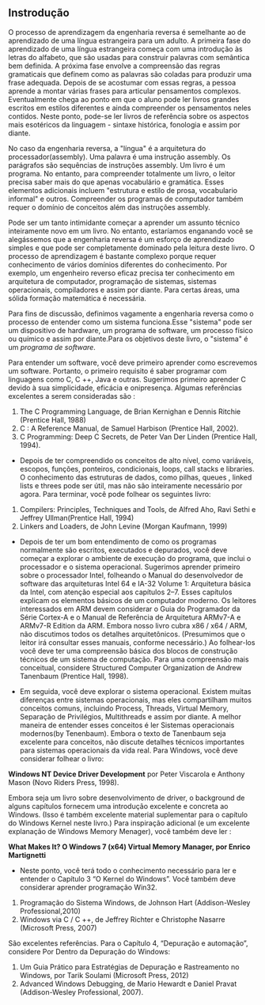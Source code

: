 ## Instrodução


O processo de aprendizagem da engenharia reversa é semelhante ao de aprendizado de uma língua estrangeira para um adulto. A
primeira fase do aprendizado de uma língua estrangeira começa com uma introdução às letras do alfabeto, que são usadas para
construir palavras com semântica bem definida. A próxima fase envolve a compreensão das regras gramaticais que definem como as
palavras são coladas para produzir uma frase adequada. Depois de se acostumar com essas regras, a pessoa aprende a montar
várias frases para articular pensamentos complexos. Eventualmente chega ao ponto em que o aluno pode ler livros grandes 
escritos em estilos diferentes e ainda compreender os pensamentos neles contidos. Neste ponto, pode-se ler livros de
referência sobre os aspectos mais esotéricos da linguagem - sintaxe histórica, fonologia e assim por diante.


No caso da engenharia reversa, a "língua" é a arquitetura do processador(assembly). Uma palavra é uma instrução assembly. 
Os parágrafos são sequências de instruções assembly. Um livro é um programa. No entanto, para compreender totalmente um
livro, o leitor precisa saber mais do que apenas vocabulário e gramática. Esses elementos adicionais incluem "estrutura e 
estilo de prosa, vocabulario informal" e outros. Compreender os programas de computador também requer o domínio de 
conceitos além das instruções assembly.


Pode ser um tanto intimidante começar a aprender um assunto técnico inteiramente novo em um livro. No entanto, estaríamos 
enganando você se alegássemos que a engenharia reversa é um esforço de aprendizado simples e que pode ser completamente
dominado pela leitura deste livro. O processo de aprendizagem é bastante complexo porque requer conhecimento de vários 
domínios diferentes do conhecimento. Por exemplo, um engenheiro reverso eficaz precisa ter conhecimento em arquitetura de 
computador, programação de sistemas, sistemas operacionais, compiladores e assim por diante. Para certas áreas, uma sólida 
formação matemática é necessária.


Para fins de discussão, definimos vagamente a engenharia reversa como o processo de entender como um sistema funciona.Esse
"sistema" pode ser um dispositivo de hardware, um programa de software, um processo físico ou químico e assim por diante.Para
os objetivos deste livro, o "sistema" é um *programa de software*.

Para entender um software, você deve primeiro aprender como escrevemos um software. Portanto, o primeiro requisito é saber programar com linguagens como C, C ++, Java e outras. Sugerimos primeiro aprender C devido à sua simplicidade, eficácia e onipresença. Algumas referências excelentes a serem consideradas são :

1. The C Programming Language, de Brian Kernighan e Dennis Ritchie (Prentice Hall, 1988) 
2. C : A Reference Manual, de Samuel Harbison (Prentice Hall, 2002). 
3. C Programming: Deep C Secrets, de Peter Van Der Linden (Prentice Hall, 1994). 


- Depois de ter compreendido os conceitos de alto nível, como variáveis, escopos, funções, ponteiros, condicionais, loops,
call stacks e libraries. O conhecimento das estruturas de dados, como pilhas, queues , linked lists e threes pode ser útil,
mas não são inteiramente necessário por agora. Para terminar, você pode folhear os seguintes livro:

1. Compilers: Principles, Techniques and Tools, de Alfred Aho, Ravi Sethi  e Jeffrey Ullman(Prentice Hall, 1994)
2. Linkers and Loaders, de John Levine (Morgan Kaufmann, 1999)


- Depois de ter um bom entendimento de como os programas normalmente são escritos, executados e depurados, você deve começar a 
explorar o ambiente de execução do programa, que inclui o processador e o sistema operacional. Sugerimos aprender primeiro 
sobre o processador Intel, folheando o Manual do desenvolvedor de software das arquiteturas Intel 64 e IA-32 Volume 1: 
Arquitetura básica da Intel, com atenção especial aos capítulos 2–7. Esses capítulos explicam os elementos básicos de um 
computador moderno. Os leitores interessados ​​em ARM devem considerar o Guia do Programador da Série Cortex-A e o Manual de 
Referência de Arquitetura ARMv7-A e ARMv7-R Edition da ARM. Embora nosso livro cubra x86 / x64 / ARM, não discutimos todos os
detalhes arquitetônicos. (Presumimos que o leitor irá consultar esses manuais, conforme necessário.) Ao folhear-los você deve
ter uma compreensão básica dos blocos de construção técnicos de um sistema de computação. Para uma compreensão mais
conceitual, considere Structured Computer Organization de Andrew Tanenbaum (Prentice Hall, 1998).


- Em seguida, você deve explorar o sistema operacional. Existem muitas diferenças entre sistemas operacionais, mas eles
compartilham  muitos conceitos comuns, incluindo Process, Threads, Virtual Memory, Separação de Privilégios, Multithreads e
assim por  diante. A melhor maneira de entender esses conceitos é ler Sistemas operacionais modernos(by Tenenbaum). Embora o
texto de Tanenbaum seja excelente para conceitos, não discute detalhes técnicos importantes para sistemas operacionais da vida
real. Para Windows, você deve considerar folhear o livro:

**Windows NT Device Driver Development** por Peter Viscarola e Anthony Mason (Novo Riders Press, 1998).

Embora seja um livro sobre desenvolvimento de driver, o background de alguns capítulos fornecem uma introdução excelente e
concreta ao Windows. (Isso é também excelente material suplementar para o capítulo do Windows Kernel neste livro.) Para
inspiração adicional (e um excelente explanação de Windows Memory Menager), você também deve ler :

**What Makes It? O Windows 7 (x64) Virtual Memory Manager, por Enrico Martignetti**


- Neste ponto, você terá todo o conhecimento necessário para ler e entender o Capítulo 3 “O Kernel do Windows”. Você também
deve considerar aprender programação Win32. 

1. Programação do Sistema Windows, de Johnson Hart (Addison-Wesley Professional,2010)
2. Windows via C / C ++, de Jeffrey Richter e Christophe Nasarre (Microsoft Press, 2007)

São excelentes referências. Para o Capítulo 4, “Depuração e automação”, considere Por Dentro da Depuração do Windows:

1. Um Guia Prático para Estratégias de Depuração e Rastreamento no Windows, por Tarik Soulami (Microsoft Press, 2012)
2. Advanced Windows Debugging, de Mario Hewardt e Daniel Pravat (Addison-Wesley Professional, 2007). 